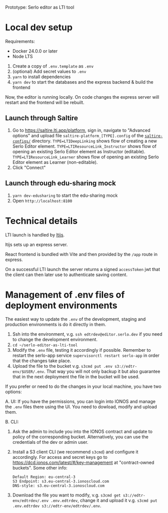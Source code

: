 Prototype: Serlo editor as LTI tool

# Local dev setup

Requirements:

- Docker 24.0.0 or later
- Node LTS

1. Create a copy of `.env.template` as `.env`
2. (optional) Add secret values to `.env`
3. `yarn` to install dependencies
4. `yarn dev` to start the databases and the express backend & build the
   frontend

Now, the editor is running locally. On code changes the express server will
restart and the frontend will be rebuilt.

## Launch through Saltire

1. Go to https://saltire.lti.app/platform, sign in, navigate to "Advanced
   options" and upload file `saltire-platform_[TYPE].config` of the
   [`saltire-configs/`](./saltire-configs) directory. `TYPE=LTIDeepLinking`
   shows flow of creating a new Serlo Editor element.
   `TYPE=LTIResourceLink_Instructor` shows flow of opening an existing Serlo
   Editor element as Instructor (editable). `TYPE=LTIResourceLink_Learner` shows
   flow of opening an existing Serlo Editor element as Learner (non-editable).
2. Click "Connect"

## Launch through edu-sharing mock

1. `yarn dev-edusharing` to start the edu-sharing mock
2. Open `http://localhost:8100`

# Technical details

LTI launch is handled by [ltijs](https://github.com/Cvmcosta/ltijs/).

ltijs sets up an express server.

React frontend is bundled with Vite and then provided by the `/app` route in
express.

On a successful LTI launch the server returns a signed `accessToken` jwt that
the client can then later use to authenticate saving content.

# Management of .env files of deployment environments

The easiest way to update the `.env` of the development, staging and production
environments is do it directly in them.

1. Ssh into the environment, v.g. `ssh edtrdev@editor.serlo.dev` if you need to
   change the development environment.
2. `cd ~/serlo-editor-as-lti-tool`
3. Modify the `.env` file, testing it accordingly if possible. Remember to
   restart the serlo-app service `supervisorctl restart serlo-app` in order that
   the changes take place.
4. Upload the file to the bucket v.g. `s3cmd put .env s3://edtr-env/$USER/.env`.
   That way you will not only backup it but also guarantee that in the next
   deployment the file in the bucket will be used.

If you prefer or need to do the changes in your local machine, you have two
options:

A. UI: If you have the permissions, you can login into IONOS and manage the
`.env` files there using the UI. You need to dowload, modify and upload them.

B. CLI:

1. Ask the admin to include you into the IONOS contract and update to policy of
   the corresponding bucket. Alternatively, you can use the credentials of the
   dev or admin user.
2. Install a S3 client CLI (we recommend `s3cmd`) and configure it accordingly.
   For access and secret keys go to
   https://dcd.ionos.com/latest/#/key-management at "contract-owned buckets".
   Some other info:

   ```
   Default Region: eu-central-3
   S3 Endpoint: s3.eu-central-3.ionoscloud.com
   DNS-style: s3.eu-central-3.ionoscloud.com
   ```

3. Download the file you want to modify, v.g.
   `s3cmd get s3://edtr-env/edtrdev/.env .env.edtrdev`, change it and upload it
   v.g. `s3cmd put .env.edtrdev s3://edtr-env/edtrdev/.env`.
